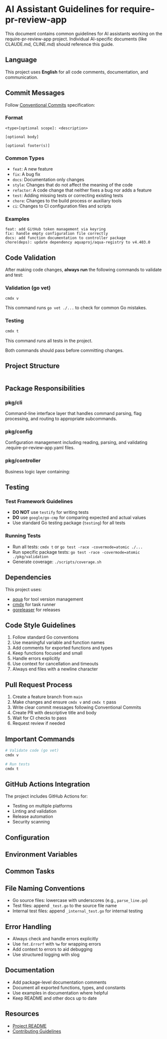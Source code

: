 # AI Assistant Guidelines for require-pr-review-app

This document contains common guidelines for AI assistants working on the require-pr-review-app project.
Individual AI-specific documents (like CLAUDE.md, CLINE.md) should reference this guide.

## Language

This project uses **English** for all code comments, documentation, and communication.

## Commit Messages

Follow [Conventional Commits](https://www.conventionalcommits.org/) specification:

### Format

```
<type>[optional scope]: <description>

[optional body]

[optional footer(s)]
```

### Common Types

- `feat`: A new feature
- `fix`: A bug fix
- `docs`: Documentation only changes
- `style`: Changes that do not affect the meaning of the code
- `refactor`: A code change that neither fixes a bug nor adds a feature
- `test`: Adding missing tests or correcting existing tests
- `chore`: Changes to the build process or auxiliary tools
- `ci`: Changes to CI configuration files and scripts

### Examples

```
feat: add GitHub token management via keyring
fix: handle empty configuration file correctly
docs: add function documentation to controller package
chore(deps): update dependency aquaproj/aqua-registry to v4.403.0
```

## Code Validation

After making code changes, **always run** the following commands to validate and test:

### Validation (go vet)

```bash
cmdx v
```
This command runs `go vet ./...` to check for common Go mistakes.

### Testing

```bash
cmdx t
```
This command runs all tests in the project.

Both commands should pass before committing changes.

## Project Structure

```
```

## Package Responsibilities

### pkg/cli
Command-line interface layer that handles command parsing, flag processing, and routing to appropriate subcommands.

### pkg/config
Configuration management including reading, parsing, and validating .require-pr-review-app.yaml files.

### pkg/controller
Business logic layer containing:

## Testing

### Test Framework Guidelines

- **DO NOT** use `testify` for writing tests
- **DO** use `google/go-cmp` for comparing expected and actual values
- Use standard Go testing package (`testing`) for all tests

### Running Tests

- Run all tests: `cmdx t` or `go test -race -covermode=atomic ./...`
- Run specific package tests: `go test -race -covermode=atomic ./pkg/validation`
- Generate coverage: `./scripts/coverage.sh`

## Dependencies

This project uses:

- [aqua](https://aquaproj.github.io/) for tool version management
- [cmdx](https://github.com/suzuki-shunsuke/cmdx) for task runner
- [goreleaser](https://goreleaser.com/) for releases

## Code Style Guidelines

1. Follow standard Go conventions
2. Use meaningful variable and function names
3. Add comments for exported functions and types
4. Keep functions focused and small
5. Handle errors explicitly
6. Use context for cancellation and timeouts
7. Always end files with a newline character

## Pull Request Process

1. Create a feature branch from `main`
2. Make changes and ensure `cmdx v` and `cmdx t` pass
3. Write clear commit messages following Conventional Commits
4. Create PR with descriptive title and body
5. Wait for CI checks to pass
6. Request review if needed

## Important Commands

```bash
# Validate code (go vet)
cmdx v

# Run tests
cmdx t
```

## GitHub Actions Integration

The project includes GitHub Actions for:

- Testing on multiple platforms
- Linting and validation
- Release automation
- Security scanning

## Configuration

## Environment Variables

## Common Tasks

## File Naming Conventions

- Go source files: lowercase with underscores (e.g., `parse_line.go`)
- Test files: append `_test.go` to the source file name
- Internal test files: append `_internal_test.go` for internal testing

## Error Handling

- Always check and handle errors explicitly
- Use `fmt.Errorf` with `%w` for wrapping errors
- Add context to errors to aid debugging
- Use structured logging with slog

## Documentation

- Add package-level documentation comments
- Document all exported functions, types, and constants
- Use examples in documentation where helpful
- Keep README and other docs up to date

## Resources

- [Project README](README.md)
- [Contributing Guidelines](CONTRIBUTING.md)
